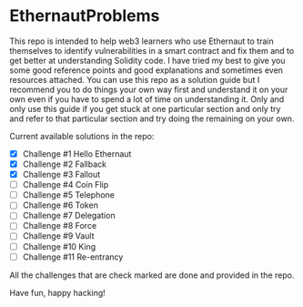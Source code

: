 # EthernautProblems
This repo is intended to help web3 learners who use Ethernaut to train themselves to identify vulnerabilities in a smart contract and fix them and to get better at understanding Solidity code. I have tried my best to give you some good reference points and good explanations and sometimes even resources attached. You can use this repo as a solution guide but I recommend you to do things your own way first and understand it on your own even if you have to spend a lot of time on understanding it. Only and only use this guide if you get stuck at one particular section and only try and refer to that particular section and try doing the remaining on your own.


Current available solutions in the repo:
- [x] Challenge #1 Hello Ethernaut
- [x] Challenge #2 Fallback
- [x] Challenge #3 Fallout
- [ ] Challenge #4 Coin Flip
- [ ] Challenge #5 Telephone
- [ ] Challenge #6 Token
- [ ] Challenge #7 Delegation
- [ ] Challenge #8 Force
- [ ] Challenge #9 Vault
- [ ] Challenge #10 King
- [ ] Challenge #11 Re-entrancy

All the challenges that are check marked are done and provided in the repo.

Have fun, happy hacking!
